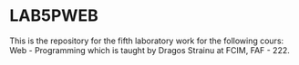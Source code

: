 # LAB5PWEB

This is the repository for the fifth laboratory work for the following cours:
Web - Programming which is taught by Dragos Strainu at FCIM, FAF - 222.
